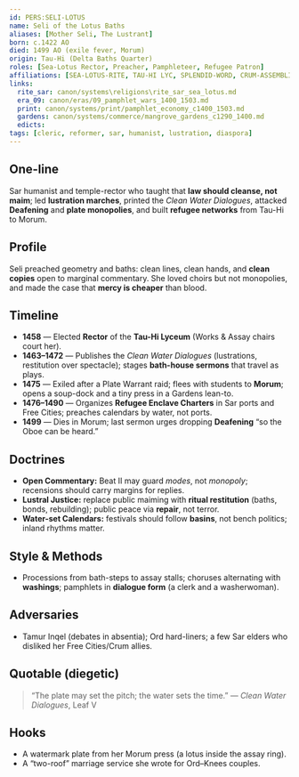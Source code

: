 ```yaml
---
id: PERS:SELI-LOTUS
name: Seli of the Lotus Baths
aliases: [Mother Seli, The Lustrant]
born: c.1422 AO
died: 1499 AO (exile fever, Morum)
origin: Tau-Hi (Delta Baths Quarter)
roles: [Sea-Lotus Rector, Preacher, Pamphleteer, Refugee Patron]
affiliations: [SEA-LOTUS-RITE, TAU-HI LYC, SPLENDID-WORD, CRUM-ASSEMBLIES]
links:
  rite_sar: canon/systems\religions\rite_sar_sea_lotus.md
  era_09: canon/eras/09_pamphlet_wars_1400_1503.md
  print: canon/systems/print/pamphlet_economy_c1400_1503.md
  gardens: canon/systems/commerce/mangrove_gardens_c1290_1400.md
  edicts: 
tags: [cleric, reformer, sar, humanist, lustration, diaspora]
---
```


## One-line
Sar humanist and temple-rector who taught that **law should cleanse, not maim**; led **lustration marches**, printed the *Clean Water Dialogues*, attacked **Deafening** and **plate monopolies**, and built **refugee networks** from Tau-Hi to Morum.

## Profile
Seli preached geometry and baths: clean lines, clean hands, and **clean copies** open to marginal commentary. She loved choirs but not monopolies, and made the case that **mercy is cheaper** than blood.

## Timeline
- **1458** — Elected **Rector** of the **Tau-Hi Lyceum** (Works & Assay chairs court her).  
- **1463–1472** — Publishes the *Clean Water Dialogues* (lustrations, restitution over spectacle); stages **bath-house sermons** that travel as plays.  
- **1475** — Exiled after a Plate Warrant raid; flees with students to **Morum**; opens a soup-dock and a tiny press in a Gardens lean-to.  
- **1476–1490** — Organizes **Refugee Enclave Charters** in Sar ports and Free Cities; preaches calendars by water, not ports.  
- **1499** — Dies in Morum; last sermon urges dropping **Deafening** “so the Oboe can be heard.”

## Doctrines
- **Open Commentary:** Beat II may guard *modes*, not *monopoly*; recensions should carry margins for replies.  
- **Lustral Justice:** replace public maiming with **ritual restitution** (baths, bonds, rebuilding); public peace via **repair**, not terror.  
- **Water-set Calendars:** festivals should follow **basins**, not bench politics; inland rhythms matter.

## Style & Methods
- Processions from bath-steps to assay stalls; choruses alternating with **washings**; pamphlets in **dialogue form** (a clerk and a washerwoman).

## Adversaries
- Tamur Inqel (debates in absentia); Ord hard-liners; a few Sar elders who disliked her Free Cities/Crum allies.

## Quotable (diegetic)
> “The plate may set the pitch; the water sets the time.” — *Clean Water Dialogues*, Leaf V

## Hooks
- A watermark plate from her Morum press (a lotus inside the assay ring).  
- A “two-roof” marriage service she wrote for Ord–Knees couples.